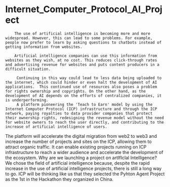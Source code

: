 # Internet_Computer_Protocol_AI_Project
        The use of artificial intelligence is becoming more and more widespread. However, this can lead to some problems. For example, people now prefer to learn by asking questions to chatbots instead of getting information from websites. 

        Artificial intelligence companies can use this information from websites as they wish, at no cost. This reduces click-through rates and advertising revenue for websites and puts content producers in a difficult situation. 

         Continuing in this way could lead to less data being uploaded to the internet, which could hinder or even halt the development of AI applications.  This continued use of resources also poses a problem for rights ownership and copyrights. On the other hand, as the development of AI depends on the efforts of centralized companies, it is underperforming.
         A platform pioneering the 'Teach to Earn' model by using the Internet Computer Protocol (ICP) infrastructure and through the ICP network, paying royalties to data provider companies that protect their ownership rights, redesigning the revenue model without the need for website owners to reach the user directly, and contributing to the increase of artificial intelligence of users. 
The platform will accelerate the digital migration from web2 to web3 and increase the number of projects and sites on the ICP, allowing them to attract organic traffic.
It can enable existing projects running on ICP infrastructure to reach a wider audience and accelerate the development of the ecosystem.
Why are we launchIng a project on artIfIcIal IntellIgence?
We chose the field of artificial intelligence because, despite the rapid increase in the use of artificial intelligence projects, there is still a long way to go.  ICP will be thinking like us that they selected the Pyhton Agent Project as the 1st in the Hackathon they organized in China.
